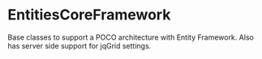 EntitiesCoreFramework
=====================

Base classes to support a POCO architecture with Entity Framework.
Also has server side support for jqGrid settings.
